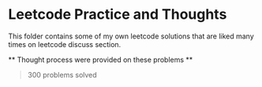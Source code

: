 # Leetcode Practice and Thoughts
This folder contains some of my own leetcode solutions that are liked many times on leetcode discuss section.

** Thought process were provided on these problems **

>300 problems solved
